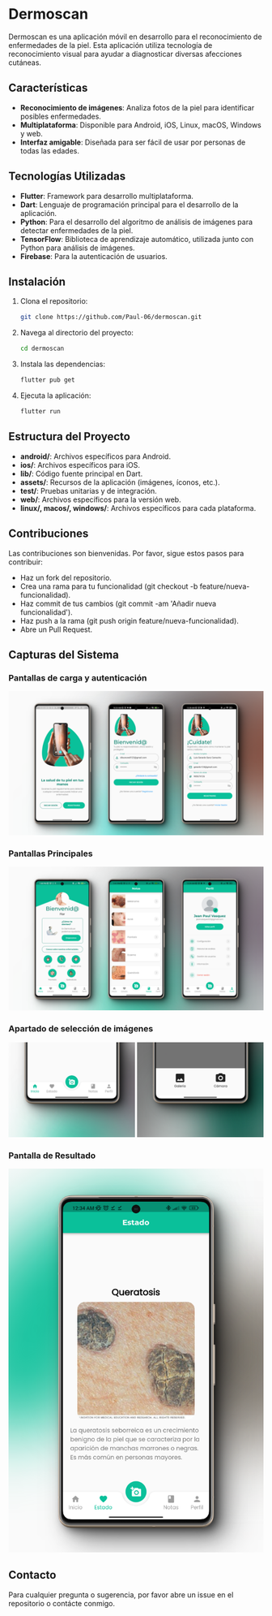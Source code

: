 # Dermoscan
Dermoscan es una aplicación móvil en desarrollo para el reconocimiento de enfermedades de la piel. Esta aplicación utiliza tecnología de reconocimiento visual para ayudar a diagnosticar diversas afecciones cutáneas.

## Características
- **Reconocimiento de imágenes**: Analiza fotos de la piel para identificar posibles enfermedades.
- **Multiplataforma**: Disponible para Android, iOS, Linux, macOS, Windows y web.
- **Interfaz amigable**: Diseñada para ser fácil de usar por personas de todas las edades.

## Tecnologías Utilizadas
- **Flutter**: Framework para desarrollo multiplataforma.
- **Dart**: Lenguaje de programación principal para el desarrollo de la aplicación.
- **Python**: Para el desarrollo del algoritmo de análisis de imágenes para detectar enfermedades de la piel.
- **TensorFlow**: Biblioteca de aprendizaje automático, utilizada junto con Python para análisis de imágenes.
- **Firebase**: Para la autenticación de usuarios.

## Instalación
1. Clona el repositorio:
    ```bash
    git clone https://github.com/Paul-06/dermoscan.git
    ```
2. Navega al directorio del proyecto:
    ```bash
    cd dermoscan
    ```
3. Instala las dependencias:
    ```bash
    flutter pub get
    ```
4. Ejecuta la aplicación:
    ```bash
    flutter run
    ```
    
## Estructura del Proyecto
- **android/**: Archivos específicos para Android.
- **ios/**: Archivos específicos para iOS.
- **lib/**: Código fuente principal en Dart.
- **assets/**: Recursos de la aplicación (imágenes, íconos, etc.).
- **test/**: Pruebas unitarias y de integración.
- **web/**: Archivos específicos para la versión web.
- **linux/, macos/, windows/**: Archivos específicos para cada plataforma.

## Contribuciones
Las contribuciones son bienvenidas. Por favor, sigue estos pasos para contribuir:

- Haz un fork del repositorio.
- Crea una rama para tu funcionalidad (git checkout -b feature/nueva-funcionalidad).
- Haz commit de tus cambios (git commit -am 'Añadir nueva funcionalidad').
- Haz push a la rama (git push origin feature/nueva-funcionalidad).
- Abre un Pull Request.

## Capturas del Sistema

### Pantallas de carga y autenticación
![Pantalla de carga y autenticación](screenshots/authentication_pages.png)

### Pantallas Principales
![Pantallas Principales](screenshots/main_pages.png)

### Apartado de selección de imágenes
![Pantalla de selección de imágenes](screenshots/pick_image_menu.png)

### Pantalla de Resultado
![Pantalla de Resultado](screenshots/result.png)

## Contacto
Para cualquier pregunta o sugerencia, por favor abre un issue en el repositorio o contácte conmigo.
